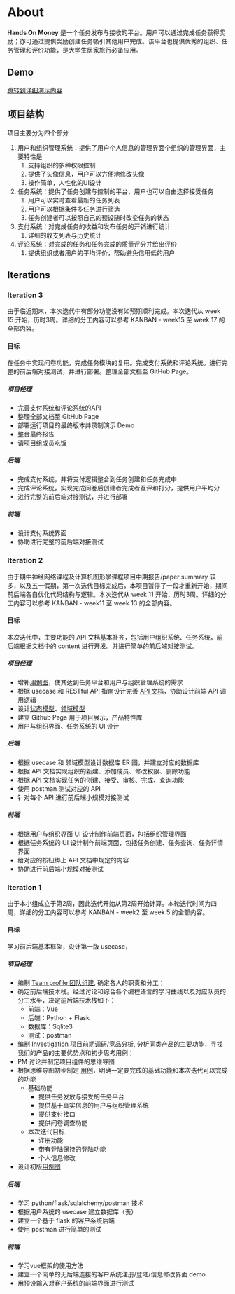 # About
**Hands On Money** 是一个任务发布与接收的平台。用户可以通过完成任务获得奖励；亦可通过提供奖励创建任务吸引其他用户完成。该平台也提供优秀的组织、任务管理和评价功能，是大学生居家旅行必备应用。

## Demo
[跳转到详细演示内容](01-01-demo-pre)

## 项目结构

项目主要分为四个部分
1. 用户和组织管理系统：提供了用户个人信息的管理界面个组织的管理界面，主要特性是
   1. 支持组织的多种权限控制
   2. 提供了头像信息，用户可以方便地修改头像
   3. 操作简单，人性化的UI设计
2. 任务系统：提供了任务创建与控制的平台，用户也可以自由选择接受任务
   1. 用户可以实时查看最新的任务列表
   2. 用户可以根据条件多任务进行筛选
   3. 任务创建者可以按照自己的预设随时改变任务的状态
3. 支付系统：对完成任务的收益和发布任务的开销进行统计
   1. 详细的收支列表与历史统计
4. 评论系统：对完成的任务和任务完成的质量评分并给出评价
   1. 提供组织或者用户的平均评价，帮助避免信用低的用户

## Iterations

### Iteration 3
由于临近期末，本次迭代中有部分功能没有如预期顺利完成。本次迭代从 week 15 开始，历时3周。详细的分工内容可以参考 KANBAN - week15 至 week 17 的全部内容。

#### 目标
在任务中实现问卷功能，完成任务模块的复用。完成支付系统和评论系统。进行完整的前后端对接测试，并进行部署。整理全部文档至 GitHub Page。

##### 项目经理
- 完善支付系统和评论系统的API
- 整理全部文档至 GitHub Page
- 部署运行项目的最终版本并录制演示 Demo
- 整合最终报告
- 请项目组成员吃饭

##### 后端
- 完成支付系统，并将支付逻辑整合到任务创建和任务完成中
- 完成评论系统，实现完成问卷后创建者完成者互评和打分，提供用户平均分
- 进行完整的前后端对接测试，并进行部署

##### 前端
- 设计支付系统界面
- 协助进行完整的前后端对接测试

### Iteration 2
由于期中神经网络课程及计算机图形学课程项目中期报告/paper summary 较多，以及五一假期，第一次迭代目标完成后，本项目暂停了一段才重新开始，期间前后端各自优化代码结构与逻辑。本次迭代从 week 11 开始，历时3周。详细的分工内容可以参考 KANBAN - week11 至 week 13 的全部内容。

#### 目标
本次迭代中，主要功能的 API 文档基本补齐，包括用户组织系统、任务系统，前后端根据文档中的 content 进行开发。并进行简单的前后端对接测试。

##### 项目经理
- 增补[用例图](06-02-use-case-and-uml-activity-diagram)，使其达到任务平台和用户与组织管理系统的需求
- 根据 usecase 和 RESTful API 指南设计完善 [API 文档](07-03-interface-api-design)，协助设计前端 API 调用逻辑
- 设计[状态模型](06-04-state-models)、[领域模型](06-03-domian-models)
- 建立 Github Page 用于项目展示，产品特性库
- 用户与组织界面、任务系统的 UI 设计

##### 后端
- 根据 usecase 和 领域模型设计数据库 ER 图，并建立对应的数据库
- 根据 API 文档实现组织的新建、添加成员、修改权限、删除功能
- 根据 API 文档实现任务的创建、接受、审核、完成、查询功能
- 使用 postman 测试对应的 API 
- 针对每个 API 进行前后端小规模对接测试

##### 前端
- 根据用户与组织界面 UI 设计制作前端页面，包括组织管理界面
- 根据任务系统的 UI 设计制作前端页面，包括任务创建、任务查询、任务详情界面
- 给对应的按钮绑上 API 文档中规定的内容
- 协助进行前后端小规模对接测试


### Iteration 1
由于本小组成立于第2周，因此迭代开始从第2周开始计算。本轮迭代时间为四周，详细的分工内容可以参考 KANBAN - week2 至 week 5 的全部内容。

#### 目标
学习前后端基本框架，设计第一版 usecase，

##### 项目经理
- 编制 [Team profile 团队组建](02-team-profile), 确定各人的职责和分工；
- 确定前后端技术栈。经过讨论和综合各个编程语言的学习曲线以及对应队员的分工水平，决定前后端技术栈如下：
  - 前端：Vue
  - 后端：Python + Flask
  - 数据库：Sqlite3
  - 测试：postman
- 编制 [Investigation 项目前期调研/竞品分析](03-investigation), 分析同类产品的主要功能，寻找我们的产品的主要优势点和初步思考用例；
- PM 讨论并制定项目组件的思维导图
- 根据思维导图初步制定 [用例](06-01-usecase-diagram)，明确一定要完成的基础功能和本次迭代可以完成的功能
  - 基础功能
    - 提供任务发放与接受的任务平台
    - 提供基于真实信息的用户与组织管理系统
    - 提供支付接口
    - 提供问卷调查功能
  - 本次迭代目标
    - 注册功能
    - 带有登陆保持的登陆功能
    - 个人信息修改
- 设计初版[用例图](06-02-use-case-and-uml-activity-diagram)

##### 后端
- 学习 python/flask/sqlalchemy/postman 技术
- 根据用户系统的 usecase 建立数据库（表）
- 建立一个基于 flask 的客户系统后端
- 使用 postman 进行简单的测试

##### 前端
- 学习vue框架的使用方法
- 建立一个简单的无后端连接的客户系统注册/登陆/信息修改界面 demo
- 用预设输入对客户系统的前端界面进行测试


